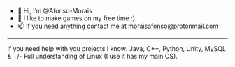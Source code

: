 - 👋 Hi, I’m @Afonso-Morais
- 👀 I like to make games on my free time :)
- 📫 If you need anything contact me at moraisafonso@protonmail.com
---------------------------------------------------------------------------------------------------------
If you need help with you projects I know: Java, C++, Python, Unity, MySQL & +/- Full understanding of Linux (I use it has my main OS).

<!---
Afonso-Morais/Afonso-Morais is a ✨ special ✨ repository because its `README.md` (this file) appears on your GitHub profile.
You can click the Preview link to take a look at your changes.
--->
